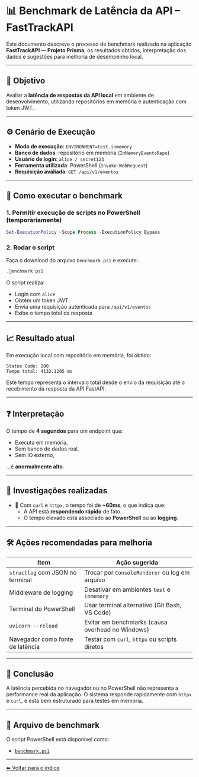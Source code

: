 # 📊 Benchmark de Latência da API – FastTrackAPI

Este documento descreve o processo de benchmark realizado na aplicação **FastTrackAPI — Projeto Prisma**, os resultados obtidos, interpretação dos dados e sugestões para melhoria de desempenho local.

---

## 🎯 Objetivo

Avaliar a **latência de respostas da API local** em ambiente de desenvolvimento, utilizando repositórios em memória e autenticação com token JWT.

---

## ⚙️ Cenário de Execução

- **Modo de execução**: `ENVIRONMENT=test.inmemory`
- **Banco de dados**: repositório em memória (`InMemoryEventoRepo`)
- **Usuário de login**: `alice / secret123`
- **Ferramenta utilizada**: PowerShell (`Invoke-WebRequest`)
- **Requisição avaliada**: `GET /api/v1/eventos`

---

## 📝 Como executar o benchmark

### 1. Permitir execução de scripts no PowerShell (temporariamente)

```powershell
Set-ExecutionPolicy -Scope Process -ExecutionPolicy Bypass
```

### 2. Rodar o script

Faça o download do arquivo `benchmark.ps1` e execute:

```powershell
.enchmark.ps1
```

O script realiza:

- Login com `alice`
- Obtém um token JWT
- Envia uma requisição autenticada para `/api/v1/eventos`
- Exibe o tempo total da resposta

---

## 📈 Resultado atual

Em execução local com repositório em memória, foi obtido:

```
Status Code: 200
Tempo total: 4132.1205 ms
```

Este tempo representa o intervalo total desde o envio da requisição até o recebimento da resposta da API FastAPI.

---

## ❓ Interpretação

O tempo de **4 segundos** para um endpoint que:
- Executa em memória,
- Sem banco de dados real,
- Sem IO externo,

...é **anormalmente alto**.

---

## 🧪 Investigações realizadas

- 🧪 Com `curl` e `httpx`, o tempo foi de **~60ms**, o que indica que:
  - A API está **respondendo rápido** de fato.
  - O tempo elevado está associado ao **PowerShell** ou ao **logging**.

---

## 🛠️ Ações recomendadas para melhoria

| Item                              | Ação sugerida                          |
|-----------------------------------|----------------------------------------|
| `structlog` com JSON no terminal  | Trocar por `ConsoleRenderer` ou log em arquivo |
| Middleware de logging             | Desativar em ambientes `test` e `inmemory` |
| Terminal do PowerShell            | Usar terminal alternativo (Git Bash, VS Code) |
| `uvicorn --reload`                | Evitar em benchmarks (causa overhead no Windows) |
| Navegador como fonte de latência | Testar com `curl`, `httpx` ou scripts diretos |

---

## 🧩 Conclusão

A latência percebida no navegador ou no PowerShell não representa a performance real da aplicação. O sistema responde rapidamente com `httpx` e `curl`, e está bem estruturado para testes em memória.

---

## 🔗 Arquivo de benchmark

O script PowerShell está disponível como:

- [`benchmark.ps1`](./benchmark.ps1)

---

[⬅ Voltar para o índice](../README.md)
